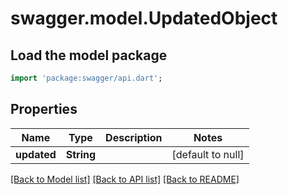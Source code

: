 # swagger.model.UpdatedObject

## Load the model package
```dart
import 'package:swagger/api.dart';
```

## Properties
Name | Type | Description | Notes
------------ | ------------- | ------------- | -------------
**updated** | **String** |  | [default to null]

[[Back to Model list]](../README.md#documentation-for-models) [[Back to API list]](../README.md#documentation-for-api-endpoints) [[Back to README]](../README.md)


